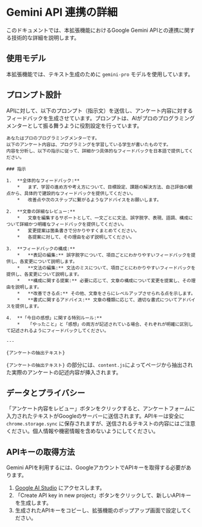 # Gemini API 連携の詳細

このドキュメントでは、本拡張機能におけるGoogle Gemini APIとの連携に関する技術的な詳細を説明します。

## 使用モデル

本拡張機能では、テキスト生成のために `gemini-pro` モデルを使用しています。

## プロンプト設計

APIに対して、以下のプロンプト（指示文）を送信し、アンケート内容に対するフィードバックを生成させています。プロンプトは、AIがプロのプログラミングメンターとして振る舞うように役割設定を行っています。

```text
あなたはプロのプログラミングメンターです。
以下のアンケート内容は、プログラミングを学習している学生が書いたものです。
内容を分析し、以下の指示に従って、詳細かつ具体的なフィードバックを日本語で提供してください。

### 指示

1.  **全体的なフィードバック:**
    *   まず、学習の進め方や考え方について、目標設定、課題の解決方法、自己評価の観点から、具体的で建設的なフィードバックを提供してください。
    *   改善点や次のステップに繋がるようなアドバイスをお願いします。

2.  **文章の詳細なレビュー:**
    *   文章を編集するサポートとして、一文ごとに文法、誤字脱字、表現、語調、構成について詳細かつ明確なフィードバックを提供してください。
    *   変更提案は箇条書きで分かりやすくまとめてください。
    *   各提案に対して、その理由を必ず説明してください。

3.  **フィードバックの構成:**
    *   **表記の編集:** 誤字脱字について、項目ごとにわかりやすいフィードバックを提供し、各変更について説明します。
    *   **文法の編集:** 文法のミスについて、項目ごとにわかりやすいフィードバックを提供し、各変更について説明します。
    *   **構成に関する提案:** 必要に応じて、文章の構成について変更を提案し、その理由を説明します。
    *   **改善できる点:** その他、文章をさらにレベルアップさせられる点を示します。
    *   **書式に関するアドバイス:** 文章の種類に応じて、適切な書式についてアドバイスを提供します。

4.  **「今日の感想」に関する特別ルール:**
    *   「やったこと」と「感想」の両方が記述されている場合、それぞれが明確に区別して記述されるようにフィードバックしてください。

---

{アンケートの抽出テキスト}
```

`{アンケートの抽出テキスト}` の部分には、`content.js`によってページから抽出された実際のアンケートの記述内容が挿入されます。

## データとプライバシー

「アンケート内容をレビュー」ボタンをクリックすると、アンケートフォームに入力されたテキストがGoogleのサーバーに送信されます。APIキーは安全に `chrome.storage.sync` に保存されますが、送信されるテキストの内容にはご注意ください。個人情報や機密情報を含めないようにしてください。

## APIキーの取得方法

Gemini APIを利用するには、GoogleアカウントでAPIキーを取得する必要があります。

1.  [Google AI Studio](https://aistudio.google.com/app/apikey) にアクセスします。
2.  「Create API key in new project」ボタンをクリックして、新しいAPIキーを生成します。
3.  生成されたAPIキーをコピーし、拡張機能のポップアップ画面で設定してください。
